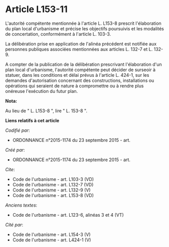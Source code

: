 # Article L153-11

L'autorité compétente mentionnée à l'article L. L153-8 prescrit l'élaboration du plan local d'urbanisme et précise les
objectifs poursuivis et les modalités de concertation, conformément à l'article L. 103-3. 

La délibération prise en application de l'alinéa précédent est notifiée aux personnes publiques associées mentionnées aux
articles L. 132-7 et L. 132-9. 

A compter de la publication de la délibération prescrivant l'élaboration d'un plan local d'urbanisme, l'autorité compétente
peut décider de surseoir à statuer, dans les conditions et délai prévus à l'article L. 424-1, sur les demandes d'autorisation
concernant des constructions, installations ou opérations qui seraient de nature à compromettre ou à rendre plus onéreuse
l'exécution du futur plan.

**Nota:**

Au lieu de " L. L153-8 ", lire " L. 153-8 ".

**Liens relatifs à cet article**

_Codifié par_:

  - ORDONNANCE n°2015-1174 du 23 septembre 2015 - art.

_Créé par_:

  - ORDONNANCE n°2015-1174 du 23 septembre 2015 - art.

_Cite_:

  - Code de l'urbanisme - art. L103-3 (VD)
  - Code de l'urbanisme - art. L132-7 (VD)
  - Code de l'urbanisme - art. L132-9 (V)
  - Code de l'urbanisme - art. L153-8 (VD)

_Anciens textes_:

  - Code de l'urbanisme - art. L123-6, alinéas 3 et 4  (VT)

_Cité par_:

  - Code de l'urbanisme - art. L154-3 (V)
  - Code de l'urbanisme - art. L424-1 (V)

